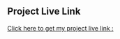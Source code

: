 ## Project Live Link 
[Click here to get my project live link :](https://hostel-management-8210c.web.app/) 